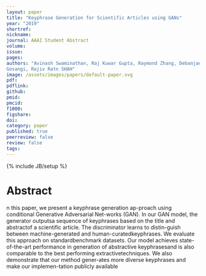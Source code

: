 ```yaml
---
layout: paper
title: "Keyphrase Generation for Scientific Articles using GANs"
year: "2019"
shortref: 
nickname: 
journal: AAAI Student Abstract
volume: 
issue: 
pages: 
authors: "Avinash Swaminathan, Raj Kuwar Gupta, Raymond Zhang, Debanjan Mahata, Rakesh
Gosangi, Rajiv Ratn SHAH"
image: /assets/images/papers/default-paper.svg
pdf: 
pdflink: 
github: 
pmid: 
pmcid: 
f1000: 
figshare: 
doi: 
category: paper
published: true
peerreview: false
review: false
tags: 
---
```


{% include JB/setup %}

# Abstract

n  this  paper,  we  present  a  keyphrase  generation  ap-proach  using  conditional  Generative  Adversarial  Net-works (GAN). In our GAN model, the generator outputsa sequence of keyphrases based on the title and abstractof a scientific article. The discriminator learns to distin-guish  between  machine-generated  and  human-curatedkeyphrases.  We  evaluate  this  approach  on  standardbenchmark  datasets.  Our  model  achieves  state-of-the-art performance in generation of abstractive keyphrasesand is also comparable to the best performing extractivetechniques. We also demonstrate that our method gener-ates more diverse keyphrases and make our implemen-tation publicly available